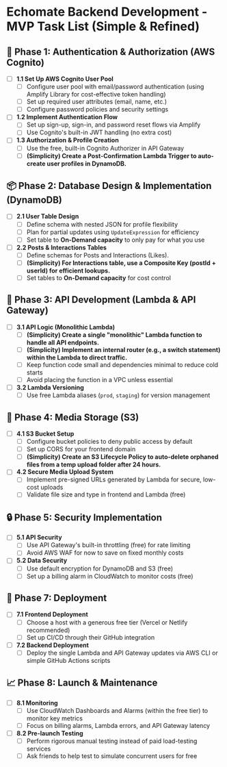 # Echomate Backend Development - MVP Task List (Simple & Refined)

## 🔐 Phase 1: Authentication & Authorization (AWS Cognito)
- [ ] **1.1 Set Up AWS Cognito User Pool**
  - [ ] Configure user pool with email/password authentication (using Amplify Library for cost-effective token handling)
  - [ ] Set up required user attributes (email, name, etc.)
  - [ ] Configure password policies and security settings

- [ ] **1.2 Implement Authentication Flow**
  - [ ] Set up sign-up, sign-in, and password reset flows via Amplify
  - [ ] Use Cognito's built-in JWT handling (no extra cost)

- [ ] **1.3 Authorization & Profile Creation**
  - [ ] Use the free, built-in Cognito Authorizer in API Gateway
  - [ ] **(Simplicity) Create a Post-Confirmation Lambda Trigger to auto-create user profiles in DynamoDB.**

## 📦 Phase 2: Database Design & Implementation (DynamoDB)
- [ ] **2.1 User Table Design**
  - [ ] Define schema with nested JSON for profile flexibility
  - [ ] Plan for partial updates using `UpdateExpression` for efficiency
  - [ ] Set table to **On-Demand capacity** to only pay for what you use

- [ ] **2.2 Posts & Interactions Tables**
  - [ ] Define schemas for Posts and Interactions (Likes).
  - [ ] **(Simplicity) For Interactions table, use a Composite Key (postId + userId) for efficient lookups.**
  - [ ] Set tables to **On-Demand capacity** for cost control

## 🔄 Phase 3: API Development (Lambda & API Gateway)
- [ ] **3.1 API Logic (Monolithic Lambda)**
  - [ ] **(Simplicity) Create a single "monolithic" Lambda function to handle all API endpoints.**
  - [ ] **(Simplicity) Implement an internal router (e.g., a switch statement) within the Lambda to direct traffic.**
  - [ ] Keep function code small and dependencies minimal to reduce cold starts
  - [ ] Avoid placing the function in a VPC unless essential

- [ ] **3.2 Lambda Versioning**
  - [ ] Use free Lambda aliases (`prod`, `staging`) for version management

## 📸 Phase 4: Media Storage (S3)
- [ ] **4.1 S3 Bucket Setup**
  - [ ] Configure bucket policies to deny public access by default
  - [ ] Set up CORS for your frontend domain
  - [ ] **(Simplicity) Create an S3 Lifecycle Policy to auto-delete orphaned files from a temp upload folder after 24 hours.**

- [ ] **4.2 Secure Media Upload System**
  - [ ] Implement pre-signed URLs generated by Lambda for secure, low-cost uploads
  - [ ] Validate file size and type in frontend and Lambda (free)

## 🔒 Phase 5: Security Implementation
- [ ] **5.1 API Security**
  - [ ] Use API Gateway's built-in throttling (free) for rate limiting
  - [ ] Avoid AWS WAF for now to save on fixed monthly costs

- [ ] **5.2 Data Security**
  - [ ] Use default encryption for DynamoDB and S3 (free)
  - [ ] Set up a billing alarm in CloudWatch to monitor costs (free)

## 🚀 Phase 7: Deployment
- [ ] **7.1 Frontend Deployment**
  - [ ] Choose a host with a generous free tier (Vercel or Netlify recommended)
  - [ ] Set up CI/CD through their GitHub integration

- [ ] **7.2 Backend Deployment**
  - [ ] Deploy the single Lambda and API Gateway updates via AWS CLI or simple GitHub Actions scripts

## 📈 Phase 8: Launch & Maintenance
- [ ] **8.1 Monitoring**
  - [ ] Use CloudWatch Dashboards and Alarms (within the free tier) to monitor key metrics
  - [ ] Focus on billing alarms, Lambda errors, and API Gateway latency

- [ ] **8.2 Pre-launch Testing**
  - [ ] Perform rigorous manual testing instead of paid load-testing services
  - [ ] Ask friends to help test to simulate concurrent users for free
